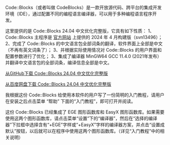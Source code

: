Code::Blocks（或者叫做 CodeBlocks）是一款开放源代码、跨平台的集成开发环境（IDE），通过配置不同的编程语言编译器，可以用于多种编程语言程序开发。

这里提供的是  Code::Blocks 24.04 中文优化完整版，它具有如下性质：
1、 Code::Blocks 主程序是 [官方网站](https://www.codeblocks.org/) 上提供的 2024 年 4 月构建版（svn13496）；
2、完成了 Code::Blocks 的中文语言包全部词条的翻译，软件界面上全部是中文（不再有英文词条了）；
3、并根据实际使用情况对 Code::Blocks 的用户界面和配置参数进行了优化；
3、集成了编译器 MinGW64 GCC 11.4.0 (2021年发布）并翻译中文语言包的全部词条，编译信息全部是中文。

[从GitHub下载 Code::Blocks 24.04 中文优化完整版](https://github.com/anbangli/codeblocks-cn/releases/download/v24.04cn/CodeBlocks-24.04-GCC-11.4-cn.exe)

[从百度网盘下载 Code::Blocks 24.04 中文优化完整版](https://pan.baidu.com/s/1C3adHGxcjB1WVHG1UJ3D1Q?pwd=devc)

我根据这份 Code::Blocks 给使用本软件的用户写了一份简明的入门教程，请用户在安装之后点击菜单 “帮助” 下面的“入门教程”，即可打开并阅读。

这份 Code::Blocks 已经集成了 EGE 图形函数库和 EasyX 图形函数库。如果需要使用这两个图形函数库，请点击菜单“设置”下的“编译器”，然后在“选择的编译器”下拉框中选择含有“+EGE”字样或“+EasyX”字样的编译器方案，并点击“设置成默认”按钮，以后就可以在程序中使用这两个图形函数库。（详见“入门教程”中的相关说明）
